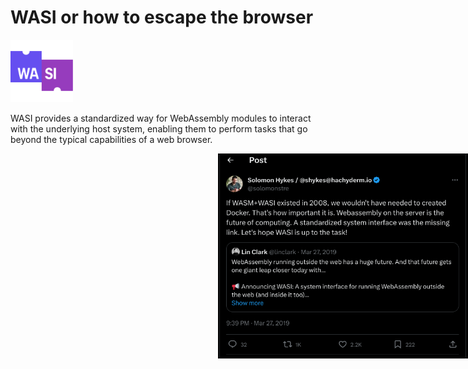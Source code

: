 # WASI or how to escape the browser

<img src="assets/wasi.png" alt="wasi" width=100 />

WASI provides a standardized way for WebAssembly modules to interact with the underlying host system, enabling them to perform tasks that go beyond the typical capabilities of a web browser.

<!-- for example system calls -->

<img v-click src="assets/wasi-bullish.png" alt="wasi-bull" width=400 style="position: absolute; right: 0" />

<!-- WASI can be the future of serverless due to it's tremendous speed advantages for initialization, execution and versatility -->

